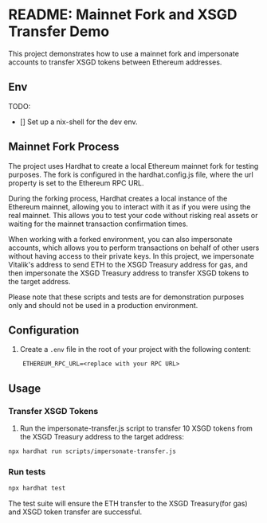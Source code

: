 # README: Mainnet Fork and XSGD Transfer Demo

This project demonstrates how to use a mainnet fork and impersonate accounts to transfer XSGD tokens between Ethereum addresses.

## Env

TODO:
- [] Set up a nix-shell for the dev env.

## Mainnet Fork Process

The project uses Hardhat to create a local Ethereum mainnet fork for testing purposes. The fork is configured in the hardhat.config.js file, where the url property is set to the Ethereum RPC URL.

During the forking process, Hardhat creates a local instance of the Ethereum mainnet, allowing you to interact with it as if you were using the real mainnet. This allows you to test your code without risking real assets or waiting for the mainnet transaction confirmation times.

When working with a forked environment, you can also impersonate accounts, which allows you to perform transactions on behalf of other users without having access to their private keys. In this project, we impersonate Vitalik's address to send ETH to the XSGD Treasury address for gas, and then impersonate the XSGD Treasury address to transfer XSGD tokens to the target address.

Please note that these scripts and tests are for demonstration purposes only and should not be used in a production environment.


## Configuration

1. Create a `.env` file in the root of your project with the following content:
```
    ETHEREUM_RPC_URL=<replace with your RPC URL>
```

## Usage

### Transfer XSGD Tokens
1. Run the impersonate-transfer.js script to transfer 10 XSGD tokens from the XSGD Treasury address to the target address:
```bash
npx hardhat run scripts/impersonate-transfer.js
```

### Run tests
```bash
npx hardhat test
```
The test suite will ensure the ETH transfer to the XSGD Treasury(for gas) and XSGD token transfer are successful.






